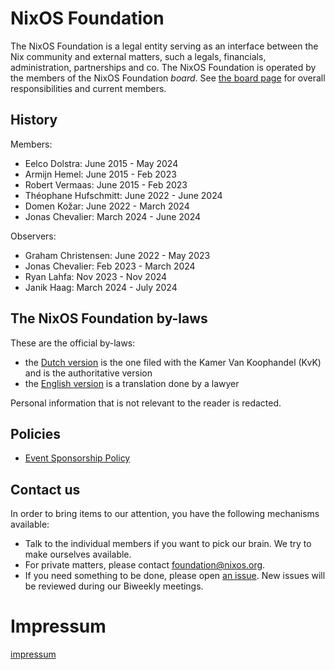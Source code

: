 # NixOS Foundation

The NixOS Foundation is a legal entity serving as an interface between the Nix community and external matters, such a legals, financials, administration, partnerships and co. The NixOS Foundation is operated by the members of the NixOS Foundation _board_. See [the board page](https://nixos.org/community/teams/foundation-board/) for overall responsibilities and current members.

## History

Members:
- Eelco Dolstra: June 2015 - May 2024
- Armijn Hemel: June 2015 - Feb 2023
- Robert Vermaas: June 2015 - Feb 2023
- Théophane Hufschmitt: June 2022 - June 2024
- Domen Kožar: June 2022 - March 2024
- Jonas Chevalier: March 2024 - June 2024

Observers:
- Graham Christensen: June 2022 - May 2023
- Jonas Chevalier: Feb 2023 - March 2024
- Ryan Lahfa: Nov 2023 - Nov 2024
- Janik Haag: March 2024 - July 2024

## The NixOS Foundation by-laws

These are the official by-laws:
- the [Dutch version](./by-laws/Oprichtingsakte_NixOsFoundation.nl.pdf) is the one filed with the Kamer Van Koophandel (KvK) and is the authoritative version
- the [English version](./by-laws/Oprichtingsakte_NixOsFoundation.en.pdf) is a translation done by a lawyer

Personal information that is not relevant to the reader is redacted.

## Policies

* [Event Sponsorship Policy](./policies/sponsorship_policy.md)

## Contact us

In order to bring items to our attention, you have the following mechanisms
available:

* Talk to the individual members if you want to pick our brain. We try to make
    ourselves available.
* For private matters, please contact
    [foundation@nixos.org](mailto:foundation@nixos.org).
* If you need something to be done, please open [an
    issue](https://github.com/NixOS/foundation/issues/new). New issues will be
    reviewed during our Biweekly meetings.

# Impressum

[impressum](impressum.md)
